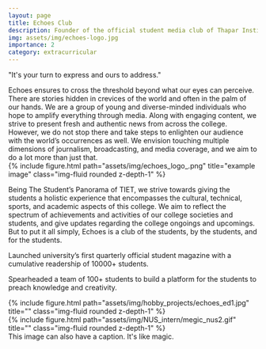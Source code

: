 ```yaml
---
layout: page
title: Echoes Club
description: Founder of the official student media club of Thapar Institute. The Student's Panorama of TIET.
img: assets/img/echoes-logo.jpg
importance: 2
category: extracurricular
---
```


"It's your turn to express and ours to address."

<div class="row">
    <div class="col-sm-8 mt-3 mt-md-0">
        Echoes ensures to cross the threshold beyond what our eyes can perceive. There are stories hidden in crevices of the world and often in the palm of our hands. We are a group of young and diverse-minded individuals who hope to amplify everything through media. Along with engaging content, we strive to present fresh and authentic news from across the college. However, we do not stop there and take steps to enlighten our audience with the world’s occurrences as well. We envision touching multiple dimensions of journalism, broadcasting, and media coverage, and we aim to do a lot more than just that.
    </div>
    <div class="col-sm-4 mt-3 mt-md-0">
        {% include figure.html path="assets/img/echoes_logo_.png" title="example image" class="img-fluid rounded z-depth-1" %}
    </div>
</div>

Being The Student’s Panorama of TIET, we strive towards giving the students a holistic experience that encompasses the cultural, technical, sports, and academic aspects of this college. We aim to reflect the spectrum of achievements and activities of our college societies and students, and give updates regarding the college ongoings and upcomings. But to put it all simply, Echoes is a club of the students, by the students, and for the students.

Launched university’s first quarterly official student magazine with a cumulative readership of 10000+ students.

Spearheaded a team of 100+ students to build a platform for the students to preach knowledge and creativity.

<div class="row">
    <div class="col-sm mt-3 mt-md-0">
        {% include figure.html path="assets/img/hobby_projects/echoes_ed1.jpg" title="" class="img-fluid rounded z-depth-1" %}
    </div>
</div>
<div class="col-sm mt-3 mt-md-0">
    {% include figure.html path="assets/img/NUS_intern/megic_nus2.gif" title="" class="img-fluid rounded z-depth-1" %}
</div>
<div class="caption">
    This image can also have a caption. It's like magic.
</div>

